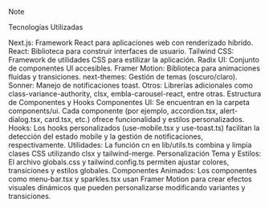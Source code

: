 > [!NOTE]
> Tecnologías Utilizadas

Next.js: Framework React para aplicaciones web con renderizado híbrido.
React: Biblioteca para construir interfaces de usuario.
Tailwind CSS: Framework de utilidades CSS para estilizar la aplicación.
Radix UI: Conjunto de componentes UI accesibles.
Framer Motion: Biblioteca para animaciones fluidas y transiciones.
next-themes: Gestión de temas (oscuro/claro).
Sonner: Manejo de notificaciones toast.
Otros: Librerías adicionales como class-variance-authority, clsx, embla-carousel-react, entre otras.
Estructura de Componentes y Hooks
Componentes UI: Se encuentran en la carpeta components/ui. Cada componente (por ejemplo, accordion.tsx, alert-dialog.tsx, card.tsx, etc.) ofrece funcionalidad y estilos personalizados.
Hooks: Los hooks personalizados (use-mobile.tsx y use-toast.ts) facilitan la detección del estado mobile y la gestión de notificaciones, respectivamente.
Utilidades: La función cn en lib/utils.ts combina y limpia clases CSS utilizando clsx y tailwind-merge.
Personalización
Tema y Estilos: El archivo globals.css y tailwind.config.ts permiten ajustar colores, transiciones y estilos globales.
Componentes Animados: Los componentes como menu-bar.tsx y sparkles.tsx usan Framer Motion para crear efectos visuales dinámicos que pueden personalizarse modificando variantes y transiciones.
